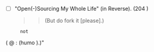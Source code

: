 + [ ] "Open(-)Sourcing My Whole Life" (in Reverse). (204	)
	>>  (But do 	 fork it [please].)
		
		not
(	@ : (humo	).)"
